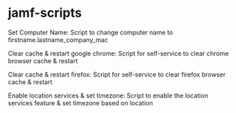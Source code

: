 # jamf-scripts

Set Computer Name: Script to change computer name to firstname.lastname_company_mac

Clear cache & restart google chrome: Script for self-service to clear chrome browser cache & restart

Clear cache & restart firefox: Script for self-service to clear firefox browser cache & restart

Enable location services & set timezone: Script to enable the location services feature & set timezone based on location
